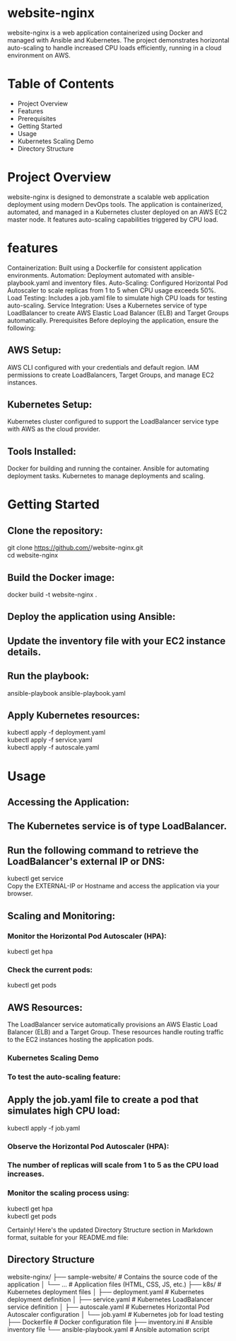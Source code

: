 # website-nginx
website-nginx is a web application containerized using Docker and managed with Ansible and Kubernetes. The project demonstrates horizontal auto-scaling to handle increased CPU loads efficiently, running in a cloud environment on AWS.

# Table of Contents  

- Project Overview  
- Features  
- Prerequisites  
- Getting Started  
- Usage  
- Kubernetes Scaling Demo  
- Directory Structure  


# Project Overview
website-nginx is designed to demonstrate a scalable web application deployment using modern DevOps tools. The application is containerized, automated, and managed in a Kubernetes cluster deployed on an AWS EC2 master node. It features auto-scaling capabilities triggered by CPU load.

# features
Containerization: Built using a Dockerfile for consistent application environments.
Automation: Deployment automated with ansible-playbook.yaml and inventory files.
Auto-Scaling: Configured Horizontal Pod Autoscaler to scale replicas from 1 to 5 when CPU usage exceeds 50%.
Load Testing: Includes a job.yaml file to simulate high CPU loads for testing auto-scaling.
Service Integration: Uses a Kubernetes service of type LoadBalancer to create AWS Elastic Load Balancer (ELB) and Target Groups automatically.
Prerequisites
Before deploying the application, ensure the following:

## AWS Setup:

AWS CLI configured with your credentials and default region.
IAM permissions to create LoadBalancers, Target Groups, and manage EC2 instances.

## Kubernetes Setup:

 Kubernetes cluster configured to support the LoadBalancer service type with AWS as the cloud provider.

## Tools Installed:

Docker for building and running the container.
Ansible for automating deployment tasks.
Kubernetes to manage deployments and scaling.

# Getting Started

## Clone the repository:
git clone https://github.com/<your-username>/website-nginx.git  
cd website-nginx  

## Build the Docker image:
docker build -t website-nginx .  


## Deploy the application using Ansible:
## Update the inventory file with your EC2 instance details.
## Run the playbook:
ansible-playbook ansible-playbook.yaml  


## Apply Kubernetes resources:
kubectl apply -f deployment.yaml  
kubectl apply -f service.yaml  
kubectl apply -f autoscale.yaml  

# Usage

## Accessing the Application:
## The Kubernetes service is of type LoadBalancer.

## Run the following command to retrieve the LoadBalancer's external IP or DNS:
kubectl get service  
Copy the EXTERNAL-IP or Hostname and access the application via your browser.

## Scaling and Monitoring:

### Monitor the Horizontal Pod Autoscaler (HPA):
kubectl get hpa  

### Check the current pods:
kubectl get pods  

## AWS Resources:

The LoadBalancer service automatically provisions an AWS Elastic Load Balancer (ELB) and a Target Group. These resources handle routing traffic to the EC2 instances hosting the application pods.
### Kubernetes Scaling Demo
### To test the auto-scaling feature:

## Apply the job.yaml file to create a pod that simulates high CPU load:
kubectl apply -f job.yaml  

### Observe the Horizontal Pod Autoscaler (HPA):
### The number of replicas will scale from 1 to 5 as the CPU load increases.
### Monitor the scaling process using:
kubectl get hpa  
kubectl get pods  


Certainly! Here's the updated Directory Structure section in Markdown format, suitable for your README.md file:


## Directory Structure  

website-nginx/
├── sample-website/ # Contains the source code of the application
│ └── ... # Application files (HTML, CSS, JS, etc.)
├── k8s/ # Kubernetes deployment files
│ ├── deployment.yaml # Kubernetes deployment definition
│ ├── service.yaml # Kubernetes LoadBalancer service definition
│ ├── autoscale.yaml # Kubernetes Horizontal Pod Autoscaler configuration
│ └── job.yaml # Kubernetes job for load testing
├── Dockerfile # Docker configuration file
├── inventory.ini # Ansible inventory file
└── ansible-playbook.yaml # Ansible automation script







